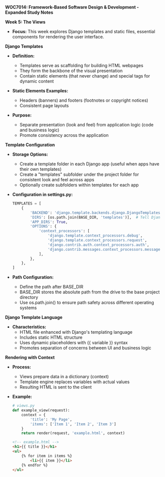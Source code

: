 **WOC7014: Framework-Based Software Design & Development - Expanded Study Notes**

**Week 5: The Views**

*   **Focus:** This week explores Django templates and static files, essential components for rendering the user interface.

**Django Templates**

*   **Definition:**
    *   Templates serve as scaffolding for building HTML webpages
    *   They form the backbone of the visual presentation
    *   Contain static elements (that never change) and special tags for dynamic content

*   **Static Elements Examples:**
    *   Headers (banners) and footers (footnotes or copyright notices)
    *   Consistent page layouts

*   **Purpose:**
    *   Separate presentation (look and feel) from application logic (code and business logic)
    *   Promote consistency across the application

**Template Configuration**

*   **Storage Options:**
    *   Create a template folder in each Django app (useful when apps have their own templates)
    *   Create a "templates" subfolder under the project folder for consistent look and feel across apps
    *   Optionally create subfolders within templates for each app

*   **Configuration in settings.py:**
    ```python
    TEMPLATES = [
        {
            'BACKEND': 'django.template.backends.django.DjangoTemplates',
            'DIRS': [os.path.join(BASE_DIR, 'templates')],  # Tell Django where templates are stored
            'APP_DIRS': True,
            'OPTIONS': {
                'context_processors': [
                    'django.template.context_processors.debug',
                    'django.template.context_processors.request',
                    'django.contrib.auth.context_processors.auth',
                    'django.contrib.messages.context_processors.messages',
                ],
            },
        },
    ]
    ```

*   **Path Configuration:**
    *   Define the path after BASE_DIR
    *   BASE_DIR stores the absolute path from the drive to the base project directory
    *   Use os.path.join() to ensure path safety across different operating systems

**Django Template Language**

*   **Characteristics:**
    *   HTML file enhanced with Django's templating language
    *   Includes static HTML structure
    *   Uses dynamic placeholders with {{ variable }} syntax
    *   Promotes separation of concerns between UI and business logic

**Rendering with Context**

*   **Process:**
    *   Views prepare data in a dictionary (context)
    *   Template engine replaces variables with actual values
    *   Resulting HTML is sent to the client

*   **Example:**
    ```python
    # views.py
    def example_view(request):
        context = {
            'title': 'My Page',
            'items': ['Item 1', 'Item 2', 'Item 3']
        }
        return render(request, 'example.html', context)
    ```

    ```html
    <!-- example.html -->
    <h1>{{ title }}</h1>
    <ul>
        {% for item in items %}
            <li>{{ item }}</li>
        {% endfor %}
    </ul>
    ```